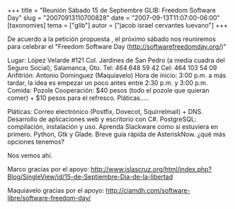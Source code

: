 +++
title = "Reunión Sábado 15 de Septiembre GLIB: Freedom Software Day"
slug = "20070913110700828"
date = "2007-09-13T11:07:00-06:00"
[taxonomies]
tema = ["glib"]
autor = ["jacob israel cervantes luevano"]
+++

De acuerdo a la petición propuesta , el próximo sábado nos reuniremos
para celebrar el "Freedom Software Day
(<a href="http://softwarefreedomday.org/">http://softwarefreedomday.org/</a>)"

Lugar: López Velarde #121 Col. Jardines de San Pedro (a media cuadra del
Seguro Social), Salamanca, Gto. Tel: 464 648 59 42 Cel: 464 103 54 09
Anfitrión: Antonio Domínguez (Maquiavelo) Hora de inicio: 3:00 p.m. a
más tardar, la idea es empezar un poco antes entre 2:30 p.m. y 3:00 p.m.
Comida: Pozole Cooperación: $40 pesos (todo el pozole que quieran
comer) + $10 pesos para el refresco. Pláticas…..

<!-- more -->
Pláticas: Correo electrónico (Postfix, Dovecot, Squirrelmail) + DNS.
Desarrollo de aplicaciones web y escritorio con C#. PostgreSQL:
compilación, instalación y uso. Aprenda Slackware como si estuviera en
primero. Python, Gtk y Glade. Breve guía rápida de AsteriskNow. ¿qué más
opciones tenemos?

Nos vemos ahí.

Marco gracias por el apoyo:
<a href="http://www.islascruz.org/html/index.php?Blog/SingleView/id/15-de-Septiembre-Dia-de-la-libertad">http://www.islascruz.org/html/index.php?Blog/SingleView/id/15-de-Septiembre-Dia-de-la-libertad</a>

Maquiavelo gracias por el apoyo:
<a href="http://ciamdh.com/software-libre/software-freedom-day/">http://ciamdh.com/software-libre/software-freedom-day/</a>

